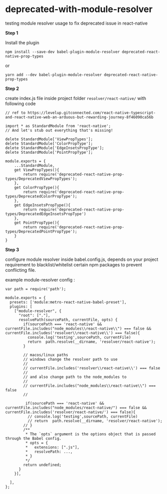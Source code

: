 # deprecated-with-module-resolver
testing module resolver usage to fix deprecated issue in react-native

**Step 1** 

Install the plugin

```
npm install --save-dev babel-plugin-module-resolver deprecated-react-native-prop-types
```
or
```
yarn add --dev babel-plugin-module-resolver deprecated-react-native-prop-types
```

**Step 2**

create index.js file inside project folder `resolver/react-native/` with following code
```
// ref to https://levelup.gitconnected.com/react-native-typescript-and-react-native-web-an-arduous-but-rewarding-journey-8f46090ca56b

import * as StandardModule from 'react-native';
// And let's stub out everything that's missing!

delete StandardModule['ViewPropTypes'];
delete StandardModule['ColorPropType'];
delete StandardModule['EdgeInsetsPropType'];
delete StandardModule['PointPropType'];

module.exports = {
    ...StandardModule,
    get ViewPropTypes(){
        return require('deprecated-react-native-prop-types/DeprecatedViewPropTypes');
    },
    get ColorPropType(){
        return require('deprecated-react-native-prop-types/DeprecatedColorPropType');
    },
    get EdgeInsetsPropType(){
        return require('deprecated-react-native-prop-types/DeprecatedEdgeInsetsPropType')
    },
    get PointPropType(){
        return require('deprecated-react-native-prop-types/DeprecatedPointPropType');
    }
}
```

**Step 3**

configure module resolver inside babel.config.js, depends on your project requirement to blacklist/whitelist certain npm packages to prevent conflicting file.

example module-resolver config :

```
var path = require('path');

module.exports = {
  presets: ['module:metro-react-native-babel-preset'],
  plugins: [
    ["module-resolver", {
      "root": ["."],
      resolvePath(sourcePath, currentFile, opts) {
        if(sourcePath === 'react-native' && currentFile.includes("node_modules\\react-native\\") === false && currentFile.includes('resolver\\react-native\\') === false){
          console.log('testing',sourcePath, currentFile)
          return  path.resolve(__dirname, 'resolver/react-native');
        }
        
        // macos/linux paths
        // windows change the resolver path to use 
        //
        // currentFile.includes('resolver\\react-native\\') === false
        //
        // and also change path to the node_modules to 
        //
        // currentFile.includes("node_modules\\react-native\\") === false
        //
        
         if(sourcePath === 'react-native' && currentFile.includes("node_modules/react-native/") === false && currentFile.includes('resolver/react-native/') === false){
          // console.log('testing',sourcePath, currentFile)
          // return  path.resolve(__dirname, 'resolver/react-native');
        // }
        /**
         * The `opts` argument is the options object that is passed through the Babel config.
         * opts = {
         *   extensions: [".js"],
         *   resolvePath: ...,
         * }
         */
        return undefined;
      }
    }],
 
  ],
};

```
